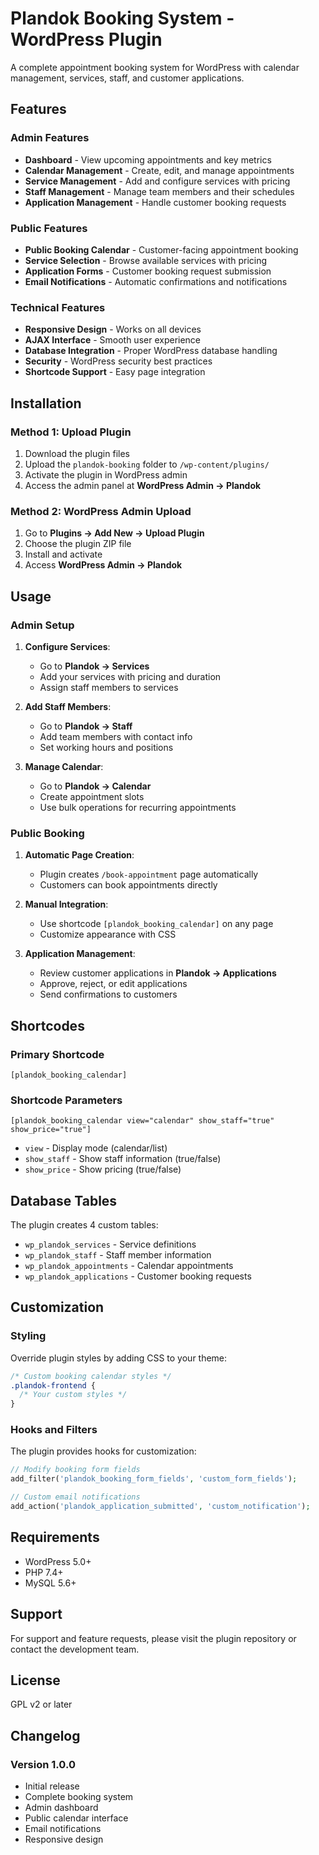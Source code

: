 # Plandok Booking System - WordPress Plugin

A complete appointment booking system for WordPress with calendar management, services, staff, and customer applications.

## Features

### Admin Features

- **Dashboard** - View upcoming appointments and key metrics
- **Calendar Management** - Create, edit, and manage appointments
- **Service Management** - Add and configure services with pricing
- **Staff Management** - Manage team members and their schedules
- **Application Management** - Handle customer booking requests

### Public Features

- **Public Booking Calendar** - Customer-facing appointment booking
- **Service Selection** - Browse available services with pricing
- **Application Forms** - Customer booking request submission
- **Email Notifications** - Automatic confirmations and notifications

### Technical Features

- **Responsive Design** - Works on all devices
- **AJAX Interface** - Smooth user experience
- **Database Integration** - Proper WordPress database handling
- **Security** - WordPress security best practices
- **Shortcode Support** - Easy page integration

## Installation

### Method 1: Upload Plugin

1. Download the plugin files
2. Upload the `plandok-booking` folder to `/wp-content/plugins/`
3. Activate the plugin in WordPress admin
4. Access the admin panel at **WordPress Admin → Plandok**

### Method 2: WordPress Admin Upload

1. Go to **Plugins → Add New → Upload Plugin**
2. Choose the plugin ZIP file
3. Install and activate
4. Access **WordPress Admin → Plandok**

## Usage

### Admin Setup

1. **Configure Services**:

   - Go to **Plandok → Services**
   - Add your services with pricing and duration
   - Assign staff members to services

2. **Add Staff Members**:

   - Go to **Plandok → Staff**
   - Add team members with contact info
   - Set working hours and positions

3. **Manage Calendar**:
   - Go to **Plandok → Calendar**
   - Create appointment slots
   - Use bulk operations for recurring appointments

### Public Booking

1. **Automatic Page Creation**:

   - Plugin creates `/book-appointment` page automatically
   - Customers can book appointments directly

2. **Manual Integration**:

   - Use shortcode `[plandok_booking_calendar]` on any page
   - Customize appearance with CSS

3. **Application Management**:
   - Review customer applications in **Plandok → Applications**
   - Approve, reject, or edit applications
   - Send confirmations to customers

## Shortcodes

### Primary Shortcode

```
[plandok_booking_calendar]
```

### Shortcode Parameters

```
[plandok_booking_calendar view="calendar" show_staff="true" show_price="true"]
```

- `view` - Display mode (calendar/list)
- `show_staff` - Show staff information (true/false)
- `show_price` - Show pricing (true/false)

## Database Tables

The plugin creates 4 custom tables:

- `wp_plandok_services` - Service definitions
- `wp_plandok_staff` - Staff member information
- `wp_plandok_appointments` - Calendar appointments
- `wp_plandok_applications` - Customer booking requests

## Customization

### Styling

Override plugin styles by adding CSS to your theme:

```css
/* Custom booking calendar styles */
.plandok-frontend {
  /* Your custom styles */
}
```

### Hooks and Filters

The plugin provides hooks for customization:

```php
// Modify booking form fields
add_filter('plandok_booking_form_fields', 'custom_form_fields');

// Custom email notifications
add_action('plandok_application_submitted', 'custom_notification');
```

## Requirements

- WordPress 5.0+
- PHP 7.4+
- MySQL 5.6+

## Support

For support and feature requests, please visit the plugin repository or contact the development team.

## License

GPL v2 or later

## Changelog

### Version 1.0.0

- Initial release
- Complete booking system
- Admin dashboard
- Public calendar interface
- Email notifications
- Responsive design
